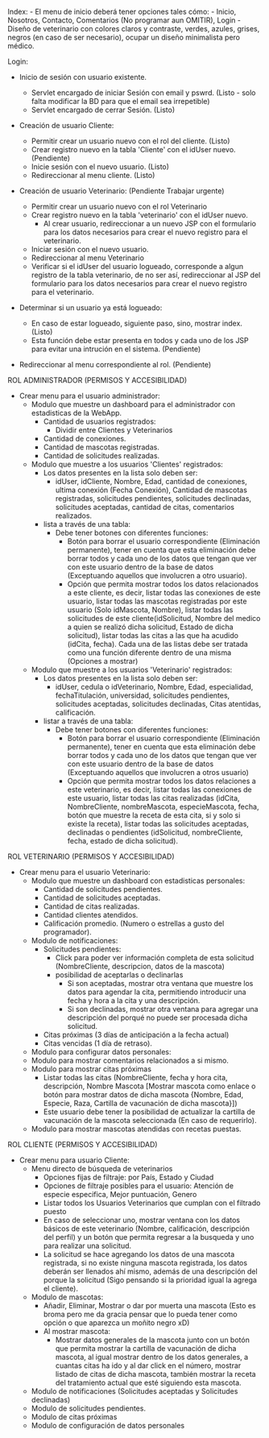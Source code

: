 Index:
	- El menu de inicio deberá tener opciones tales cómo:
		- Inicio, Nosotros, Contacto, Comentarios (No programar aun OMITIR), Login
		- Diseño de veterinario con colores claros y contraste, verdes, azules, grises, negros (en caso de ser necesario), ocupar un diseño minimalista pero médico.

Login:
- Inicio de sesión con usuario existente.
	- Servlet encargado de iniciar Sesión con email y pswrd. (Listo - solo falta modificar la BD para que el email sea irrepetible)
	- Servlet encargado de cerrar Sesión. (Listo)

- Creación de usuario Cliente:
	- Permitir crear un usuario nuevo con el rol del cliente. (Listo)
	- Crear registro nuevo en la tabla 'Cliente' con el idUser nuevo. (Pendiente) 
	- Inicie sesión con el nuevo usuario. (Listo)
	- Redireccionar al menu cliente. (Listo)

- Creación de usuario Veterinario: (Pendiente Trabajar urgente)
	- Permitir crear un usuario nuevo con el rol Veterinario 
	- Crear registro nuevo en la tabla 'veterinario' con el idUser nuevo.
		- Al crear usuario, redireccionar a un nuevo JSP con el formulario para los datos necesarios para crear el nuevo registro para el veterinario.
	- Iniciar sesión con el nuevo usuario.
	- Redireccionar al menu Veterinario
	- Verificar si el idUser del usuario logueado, corresponde a algun registro de la tabla veterinario, de no ser así, redireccionar al JSP del formulario para los datos necesarios para crear el nuevo registro para el veterinario.

- Determinar si un usuario ya está logueado: 
	- En caso de estar logueado, siguiente paso, sino, mostrar index. (Listo)
	- Esta función debe estar presenta en todos y cada uno de los JSP para evitar una intrución en el sistema. (Pendiente)
- Redireccionar al menu correspondiente al rol. (Pendiente)

ROL ADMINISTRADOR (PERMISOS Y ACCESIBILIDAD)
- Crear menu para el usuario administrador:
	- Modulo que muestre un dashboard para el administrador con estadisticas de la WebApp.
		- Cantidad de usuarios registrados:
			- Dividir entre Clientes y Veterinarios
		- Cantidad de conexiones.
		- Cantidad de mascotas registradas.
		- Cantidad de solicitudes realizadas.
	- Modulo que muestre a los usuarios 'Clientes' registrados:
		- Los datos presentes en la lista solo deben ser:
			- idUser, idCliente, Nombre, Edad, cantidad de conexiones, ultima conexión (Fecha Conexión), Cantidad de mascotas registradas, solicitudes pendientes, solicitudes declinadas, solicitudes aceptadas, cantidad de citas, comentarios realizados.
		- lista a través de una tabla:
			- Debe tener botones con diferentes funciones:
				- Botón para borrar el usuario correspondiente (Eliminación permanente), tener en cuenta que esta eliminación debe borrar todos y cada uno de los datos que tengan que ver con este usuario dentro de la base de datos (Exceptuando aquellos que involucren a otro usuario).
				- Opción que permita mostrar todos los datos relacionados a este cliente, es decir, listar todas las conexiones de este usuario, listar todas las mascotas registradas por este usuario (Solo idMascota, Nombre), listar todas las solicitudes de este cliente(idSolicitud, Nombre del medico a quien se realizó dicha solicitud, Estado de dicha solicitud), listar todas las citas a las que ha acudido (idCita, fecha). Cada una de las listas debe ser tratada como una función diferente dentro de una misma (Opciones a mostrar)
	- Modulo que muestre a los usuarios 'Veterinario' registrados:
		- Los datos presentes en la lista solo deben ser:
			- idUser, cedula o idVeterinario, Nombre, Edad, especialidad, fechaTitulación, universidad, solicitudes pendientes, solicitudes aceptadas, solicitudes declinadas, Citas atentidas, calificación.
		- listar a través de una tabla:
			- Debe tener botones con diferentes funciones:
				- Botón para borrar el usuario correspondiente (Eliminación permanente), tener en cuenta que esta eliminación debe borrar todos y cada uno de los datos que tengan que ver con este usuario dentro de la base de datos (Exceptuando aquellos que involucren a otros usuario)
				- Opción que permita mostrar todos los datos relaciones a este veterinario, es decir, listar todas las conexiones de este usuario, listar todas las citas realizadas (idCita, NombreCliente, nombreMascota, especieMascota, fecha, botón que muestre la receta de esta cita, si y solo si existe la receta), listar todas las solicitudes aceptadas, declinadas o pendientes (idSolicitud, nombreCliente, fecha, estado de dicha solicitud).

ROL VETERINARIO (PERMISOS Y ACCESIBILIDAD)
- Crear menu para el usuario Veterinario:
	- Modulo que muestre un dashboard con estadisticas personales:
		- Cantidad de solicitudes pendientes.
		- Cantidad de solicitudes aceptadas.
		- Cantidad de citas realizadas.
		- Cantidad clientes atendidos.
		- Calificación promedio. (Numero o estrellas a gusto del programador).
	- Modulo de notificaciones:
		- Solicitudes pendientes:
			- Click para poder ver información completa de esta solicitud (NombreCliente, descripcion, datos de la mascota)
			- posibilidad de aceptarlas o declinarlas
				- Si son aceptadas, mostrar otra ventana que muestre los datos para agendar la cita, permitiendo introducir una fecha y hora a la cita y una descripción.
				- Si son declinadas, mostrar otra ventana para agregar una descripción del porqué no puede ser procesada dicha solicitud.
		- Citas próximas (3 días de anticipación a la fecha actual)
		- Citas vencidas (1 día de retraso).
	- Modulo para configurar datos personales:
	- Modulo para mostrar comentarios relacionados a si mismo.
	- Modulo para mostrar citas próximas
		- Listar todas las citas (NombreCliente, fecha y hora cita, descripción, Nombre Mascota [Mostrar mascota como enlace o botón para mostrar datos de dicha mascota {Nombre, Edad, Especie, Raza, Cartilla de vacunación de dicha mascota}])
		- Este usuario debe tener la posibilidad de actualizar la cartilla de vacunación de la mascota seleccionada (En caso de requerirlo).
	- Modulo para mostrar mascotas atendidas con recetas puestas.

ROL CLIENTE (PERMISOS Y ACCESIBILIDAD)
- Crear menu para usuario Cliente:
	- Menu directo de búsqueda de veterinarios
		- Opciones fijas de filtraje: por País, Estado y Ciudad
		- Opciones de filtraje posibles para el usuario: Atención de especie especifica, Mejor puntuación, Genero
		- Listar todos los Usuarios Veterinarios que cumplan con el filtrado puesto
		- En caso de seleccionar uno, mostrar ventana con los datos básicos de este veterinario (Nombre, calificación, descripción del perfil) y un botón que permita regresar a la busqueda y uno para realizar una solicitud.
		- La solicitud se hace agregando los datos de una mascota registrada, si no existe ninguna mascota registrada, los datos deberán ser llenados ahí mismo, además de una descripción del porque la solicitud (Sigo pensando si la prioridad igual la agrega el cliente).
	- Modulo de mascotas:
		- Añadir, Eliminar, Mostrar o dar por muerta una mascota (Esto es broma pero me da gracia pensar que lo pueda tener como opción o que aparezca un moñito negro xD)
		- Al mostrar mascota:
			- Mostrar datos generales de la mascota junto con un botón que permita mostrar la cartilla de vacunación de dicha mascota, al igual mostrar dentro de los datos generales, a cuantas citas ha ido y al dar click en el número, mostrar listado de citas de dicha mascota, también mostrar la receta del tratamiento actual que esté siguiendo esta mascota.
	- Modulo de notificaciones (Solicitudes aceptadas y Solicitudes declinadas)
	- Modulo de solicitudes pendientes.
	- Modulo de citas próximas
	- Modulo de configuración de datos personales
